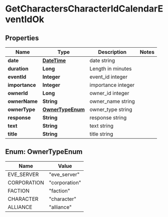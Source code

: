 
# GetCharactersCharacterIdCalendarEventIdOk

## Properties
Name | Type | Description | Notes
------------ | ------------- | ------------- | -------------
**date** | [**DateTime**](DateTime.md) | date string | 
**duration** | **Long** | Length in minutes | 
**eventId** | **Integer** | event_id integer | 
**importance** | **Integer** | importance integer | 
**ownerId** | **Long** | owner_id integer | 
**ownerName** | **String** | owner_name string | 
**ownerType** | [**OwnerTypeEnum**](#OwnerTypeEnum) | owner_type string | 
**response** | **String** | response string | 
**text** | **String** | text string | 
**title** | **String** | title string | 


<a name="OwnerTypeEnum"></a>
## Enum: OwnerTypeEnum
Name | Value
---- | -----
EVE_SERVER | &quot;eve_server&quot;
CORPORATION | &quot;corporation&quot;
FACTION | &quot;faction&quot;
CHARACTER | &quot;character&quot;
ALLIANCE | &quot;alliance&quot;



